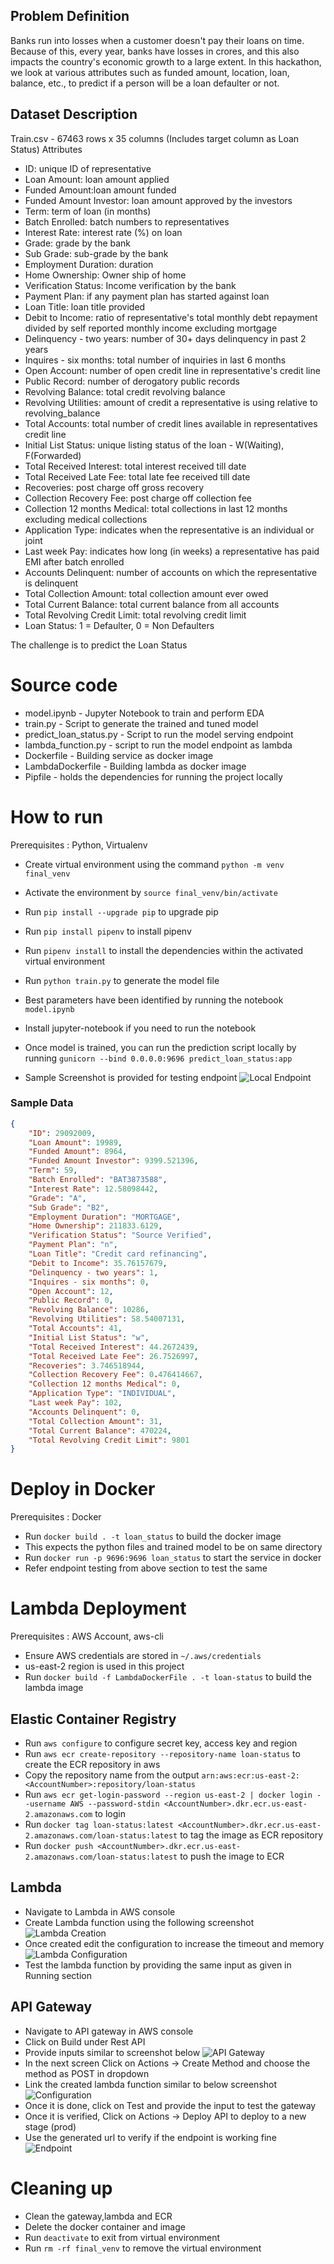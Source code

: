 
## Problem Definition
Banks run into losses when a customer doesn't pay their loans on time. Because of this, every year, banks have losses in crores, and this also impacts the country's economic growth to a large extent. In this hackathon, we look at various attributes such as funded amount, location, loan, balance, etc., to predict if a person will be a loan defaulter or not. 


## Dataset Description

Train.csv - 67463 rows x 35 columns (Includes target column as Loan Status)
Attributes
- ID: unique ID of representative
- Loan Amount: loan amount applied
- Funded Amount:loan amount funded
- Funded Amount Investor: loan amount approved by the investors
- Term: term of loan (in months)
- Batch Enrolled: batch numbers to representatives
- Interest Rate: interest rate (%) on loan
- Grade: grade by the bank
- Sub Grade: sub-grade by the bank
- Employment Duration: duration
- Home Ownership: Owner ship of home
- Verification Status: Income verification by the bank
- Payment Plan: if any payment plan has started against loan
- Loan Title: loan title provided
- Debit to Income: ratio of representative's total monthly debt repayment divided by self reported monthly income excluding mortgage
- Delinquency - two years: number of 30+ days delinquency in past 2 years
- Inquires - six months: total number of inquiries in last 6 months
- Open Account: number of open credit line in representative's credit line
- Public Record: number of derogatory public records
- Revolving Balance: total credit revolving balance
- Revolving Utilities: amount of credit a representative is using relative to revolving_balance
- Total Accounts: total number of credit lines available in representatives credit line
- Initial List Status: unique listing status of the loan - W(Waiting), F(Forwarded)
- Total Received Interest: total interest received till date
- Total Received Late Fee: total late fee received till date
- Recoveries: post charge off gross recovery
- Collection Recovery Fee: post charge off collection fee
- Collection 12 months Medical: total collections in last 12 months excluding medical collections
- Application Type: indicates when the representative is an individual or joint
- Last week Pay: indicates how long (in weeks) a representative has paid EMI after batch enrolled
- Accounts Delinquent: number of accounts on which the representative is delinquent
- Total Collection Amount: total collection amount ever owed
- Total Current Balance: total current balance from all accounts
- Total Revolving Credit Limit: total revolving credit limit
- Loan Status: 1 = Defaulter, 0 = Non Defaulters

The challenge is to predict the Loan Status 

# Source code
* model.ipynb - Jupyter Notebook to train and perform EDA
* train.py - Script to generate the trained and tuned model
* predict_loan_status.py - Script to run the model serving endpoint
* lambda_function.py - script to run the model endpoint as lambda
* Dockerfile - Building service as docker image
* LambdaDockerfile - Building lambda as docker image
* Pipfile - holds the dependencies for running the project locally

# How to run
Prerequisites : Python, Virtualenv
* Create virtual environment using the command ```python -m venv final_venv```
* Activate the environment by ```source final_venv/bin/activate```
* Run ```pip install --upgrade pip``` to upgrade pip
* Run ```pip install pipenv``` to install pipenv
* Run ```pipenv install``` to install the dependencies within the activated virtual environment
* Run ```python train.py``` to generate the model file
* Best parameters have been identified by running the notebook ```model.ipynb```
* Install jupyter-notebook if you need to run the notebook
* Once model is trained, you can run the prediction script locally by running 
```gunicorn --bind 0.0.0.0:9696 predict_loan_status:app```

* Sample Screenshot is provided for testing endpoint
![Local Endpoint](https://github.com/rparthas/data/blob/master/zoomcamp/finalterm/images/local_endpoint.png)

### Sample Data
```json
{
    "ID": 29092009,
    "Loan Amount": 19989,
    "Funded Amount": 8964,
    "Funded Amount Investor": 9399.521396,
    "Term": 59,
    "Batch Enrolled": "BAT3873588",
    "Interest Rate": 12.58098442,
    "Grade": "A",
    "Sub Grade": "B2",
    "Employment Duration": "MORTGAGE",
    "Home Ownership": 211833.6129,
    "Verification Status": "Source Verified",
    "Payment Plan": "n",
    "Loan Title": "Credit card refinancing",
    "Debit to Income": 35.76157679,
    "Delinquency - two years": 1,
    "Inquires - six months": 0,
    "Open Account": 12,
    "Public Record": 0,
    "Revolving Balance": 10286,
    "Revolving Utilities": 58.54007131,
    "Total Accounts": 41,
    "Initial List Status": "w",
    "Total Received Interest": 44.2672439,
    "Total Received Late Fee": 26.7526997,
    "Recoveries": 3.746518944,
    "Collection Recovery Fee": 0.476414667,
    "Collection 12 months Medical": 0,
    "Application Type": "INDIVIDUAL",
    "Last week Pay": 102,
    "Accounts Delinquent": 0,
    "Total Collection Amount": 31,
    "Total Current Balance": 470224,
    "Total Revolving Credit Limit": 9801
}
```

# Deploy in Docker
Prerequisites : Docker
* Run ```docker build . -t loan_status``` to build the docker image
* This expects the python files and trained model to be on same directory
* Run ```docker run -p 9696:9696 loan_status``` to start the service in docker
* Refer endpoint testing from above section to test the same

# Lambda Deployment
Prerequisites : AWS Account, aws-cli
* Ensure AWS credentials are stored in ```~/.aws/credentials```
* us-east-2 region is used in this project
* Run ```docker build -f LambdaDockerFile . -t loan-status``` to build the lambda image

## Elastic Container Registry
* Run ```aws configure``` to configure secret key, access key and region
* Run ```aws ecr create-repository --repository-name loan-status``` to create the ECR repository in aws
* Copy the repository name from the output ```arn:aws:ecr:us-east-2:<AccountNumber>:repository/loan-status```
* Run ```aws ecr get-login-password --region us-east-2 | docker login --username AWS --password-stdin <AccountNumber>.dkr.ecr.us-east-2.amazonaws.com``` to login
* Run ```docker tag loan-status:latest <AccountNumber>.dkr.ecr.us-east-2.amazonaws.com/loan-status:latest``` to tag the image as ECR repository
* Run ```docker push <AccountNumber>.dkr.ecr.us-east-2.amazonaws.com/loan-status:latest``` to push the image to ECR

## Lambda
* Navigate to Lambda in AWS console
* Create Lambda function using the following screenshot
![Lambda Creation](https://github.com/rparthas/data/blob/master/zoomcamp/finalterm/images/lambda_function.png)
* Once created edit the configuration to increase the timeout and memory
![Lambda Configuration](https://github.com/rparthas/data/blob/master/zoomcamp/finalterm/images/function_config.png)
* Test the lambda function by providing the same input as given in Running section

## API Gateway
* Navigate to API gateway in AWS console
* Click on Build under Rest API
* Provide inputs similar to screenshot below
![API Gateway](https://github.com/rparthas/data/blob/master/zoomcamp/finalterm/images/api_gateway_create.png)
* In the next screen Click on Actions -> Create Method and choose the method as POST in dropdown
* Link the created lambda function similar to below screenshot
![Configuration](https://github.com/rparthas/data/blob/master/zoomcamp/finalterm/images/lambda_api_gateway.png)
* Once it is done, click on Test and provide the input to test the gateway
* Once it is verified, Click on Actions -> Deploy API to deploy to a new stage (prod)
* Use the generated url to verify if the endpoint is working fine
![Endpoint](https://github.com/rparthas/data/blob/master/zoomcamp/finalterm/images/api_testing.png)

# Cleaning up
* Clean the gateway,lambda and ECR
* Delete the docker container and image
* Run ```deactivate``` to exit from virtual environment
* Run ```rm -rf final_venv``` to remove the virtual environment